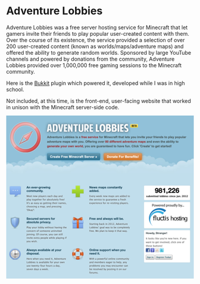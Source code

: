# Adventure Lobbies

Adventure Lobbies was a free server hosting service for Minecraft that let gamers invite their friends to play popular user-created content with them. Over the course of its existence, the service provided a selection of over 200 user-created content (known as worlds/maps/adventure maps) and offered the ability to generate random worlds. Sponsored by large YouTube channels and powered by donations from the community, Adventure Lobbies provided over 1,000,000 free gaming sessions to the Minecraft community.

Here is the [Bukkit](https://bukkit.org) plugin which powered it, developed while I was in high school.

Not included, at this time, is the front-end, user-facing website that worked in unison with the Minecraft server-side code.

![The final home page.](https://github.com/GraysonAdams/AdventureLobbies/blob/master/pic.png)